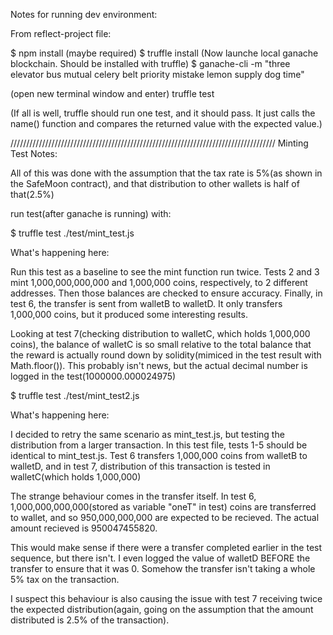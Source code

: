 Notes for running dev environment:

From reflect-project file:

$ npm install 
(maybe required) $ truffle install
(Now launche local ganache blockchain.  Should be installed with truffle)
$ ganache-cli -m "three elevator bus mutual celery belt priority mistake lemon supply dog time"

(open new terminal window and enter)
truffle test

(If all is well, truffle should run one test, and it should pass.  It just calls the name() function and compares the returned value with the expected value.)

////////////////////////////////////////////////////////////////////////////////////
Minting Test Notes:

All of this was done with the assumption that the tax rate is 5%(as shown in the SafeMoon contract), and that distribution to other wallets is half of that(2.5%)

run test(after ganache is running) with:

$ truffle test ./test/mint_test.js

What's happening here:

Run this test as a baseline to see the mint function run twice.  Tests 2 and 3 mint 1,000,000,000,000 and 1,000,000 coins, respectively, to 2 different addresses.  Then those balances are checked to ensure accuracy.  Finally, in test 6, the transfer is sent from walletB to walletD.  It only transfers 1,000,000 coins, but it produced some interesting results.

Looking at test 7(checking distribution to walletC, which holds 1,000,000 coins), the balance of walletC is so small relative to the total balance that the reward is actually round down by solidity(mimiced in the test result with Math.floor()).  This probably isn't news, but the actual decimal number is logged in the test(1000000.000024975)

$ truffle test ./test/mint_test2.js

What's happening here:

I decided to retry the same scenario as mint_test.js, but testing the distribution from a larger transaction.  In this test file, tests 1-5 should be identical to mint_test.js.  Test 6 transfers 1,000,000 coins from walletB to walletD, and in test 7, distribution of this transaction is tested in walletC(which holds 1,000,000)

The strange behaviour comes in the transfer itself.  In test 6, 1,000,000,000,000(stored as variable "oneT" in test) coins are transferred to wallet, and so 950,000,000,000 are expected to be recieved.  The actual amount recieved is 950047455820.

This would make sense if there were a transfer completed earlier in the test sequence, but there isn't.  I even logged the value of walletD BEFORE the transfer to ensure that it was 0.  Somehow the transfer isn't taking a whole 5% tax on the transaction.

I suspect this behaviour is also causing the issue with test 7 receiving twice the expected distribution(again, going on the assumption that the amount distributed is 2.5% of the transaction).

